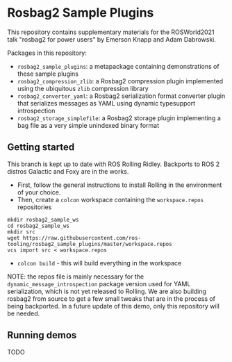 # Rosbag2 Sample Plugins

This repository contains supplementary materials for the ROSWorld2021 talk "rosbag2 for power users" by Emerson Knapp and Adam Dabrowski.

Packages in this repository:
* `rosbag2_sample_plugins`: a metapackage containing demonstrations of these sample plugins
* `rosbag2_compression_zlib`: a Rosbag2 compression plugin implemented using the ubiquitous `zlib` compression library
* `rosbag2_converter_yaml`: a Rosbag2 serialization format converter plugin that serializes messages as YAML using dynamic typesupport introspection
* `rosbag2_storage_simplefile`: a Rosbag2 storage plugin implementing a bag file as a very simple unindexed binary format

## Getting started

This branch is kept up to date with ROS Rolling Ridley. Backports to ROS 2 distros Galactic and Foxy are in the works.

* First, follow the general instructions to install Rolling in the environment of your choice.
* Then, create a `colcon` workspace containing the `workspace.repos` repositories

```
mkdir rosbag2_sample_ws
cd rosbag2_sample_ws
mkdir src
wget https://raw.githubusercontent.com/ros-tooling/rosbag2_sample_plugins/master/workspace.repos
vcs import src < workspace.repos
```

* `colcon build` - this will build everything in the workspace


NOTE: the repos file is mainly necessary for the `dynamic_message_introspection` package version used for YAML serialization, which is not yet released to Rolling. We are also building rosbag2 from source to get a few small tweaks that are in the process of being backported. In a future update of this demo, only this repository will be needed.

## Running demos

TODO
